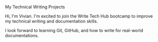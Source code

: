 My Technical Writing Projects

Hi, I'm Vivian. I'm excited to join the Write Tech Hub bootcamp to improve my technical writing and documentation skills. 

I look forward to learning Git, GitHub, and how to write for real-world documentations.
